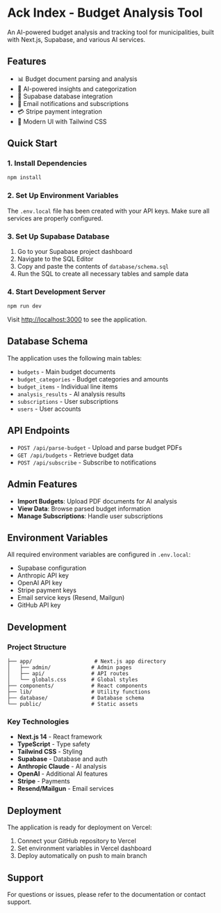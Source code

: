 # Ack Index - Budget Analysis Tool

An AI-powered budget analysis and tracking tool for municipalities, built with Next.js, Supabase, and various AI services.

## Features

- 📊 Budget document parsing and analysis
- 🤖 AI-powered insights and categorization
- 💾 Supabase database integration
- 📧 Email notifications and subscriptions
- 💳 Stripe payment integration
- 🎨 Modern UI with Tailwind CSS

## Quick Start

### 1. Install Dependencies

```bash
npm install
```

### 2. Set Up Environment Variables

The `.env.local` file has been created with your API keys. Make sure all services are properly configured.

### 3. Set Up Supabase Database

1. Go to your Supabase project dashboard
2. Navigate to the SQL Editor
3. Copy and paste the contents of `database/schema.sql`
4. Run the SQL to create all necessary tables and sample data

### 4. Start Development Server

```bash
npm run dev
```

Visit [http://localhost:3000](http://localhost:3000) to see the application.

## Database Schema

The application uses the following main tables:

- `budgets` - Main budget documents
- `budget_categories` - Budget categories and amounts
- `budget_items` - Individual line items
- `analysis_results` - AI analysis results
- `subscriptions` - User subscriptions
- `users` - User accounts

## API Endpoints

- `POST /api/parse-budget` - Upload and parse budget PDFs
- `GET /api/budgets` - Retrieve budget data
- `POST /api/subscribe` - Subscribe to notifications

## Admin Features

- **Import Budgets**: Upload PDF documents for AI analysis
- **View Data**: Browse parsed budget information
- **Manage Subscriptions**: Handle user subscriptions

## Environment Variables

All required environment variables are configured in `.env.local`:

- Supabase configuration
- Anthropic API key
- OpenAI API key
- Stripe payment keys
- Email service keys (Resend, Mailgun)
- GitHub API key

## Development

### Project Structure

```
├── app/                    # Next.js app directory
│   ├── admin/             # Admin pages
│   ├── api/               # API routes
│   └── globals.css        # Global styles
├── components/            # React components
├── lib/                   # Utility functions
├── database/              # Database schema
└── public/                # Static assets
```

### Key Technologies

- **Next.js 14** - React framework
- **TypeScript** - Type safety
- **Tailwind CSS** - Styling
- **Supabase** - Database and auth
- **Anthropic Claude** - AI analysis
- **OpenAI** - Additional AI features
- **Stripe** - Payments
- **Resend/Mailgun** - Email services

## Deployment

The application is ready for deployment on Vercel:

1. Connect your GitHub repository to Vercel
2. Set environment variables in Vercel dashboard
3. Deploy automatically on push to main branch

## Support

For questions or issues, please refer to the documentation or contact support.
